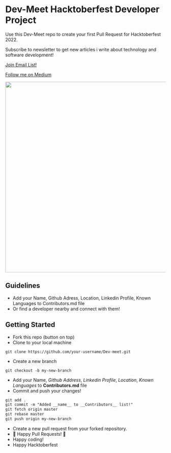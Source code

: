 # Dev-Meet Hacktoberfest Developer Project

Use this Dev-Meet repo to create your first Pull Request for Hacktoberfest 2022.

Subscribe to newsletter to get new articles i write about technology and software development! 

[Join Email List!](https://mailchi.mp/08eadf92daa2/neby3o8z79)

[Follow me on Medium](https://medium.com/@melih193)

<p align="center">
  <img align="center" src="https://blog.tooljet.com/content/images/size/w2000/2022/09/Screenshot-2022-09-27-at-08.03.21.png" width=600 />
</p>


## Guidelines

- Add your Name, Github Adress, Location, Linkedin Profile, Known Languages to Contributors.md file 
- Or find a developer nearby and connect with them!

## Getting Started

- Fork this repo (button on top)
- Clone to your local machine

```terminal
git clone https://github.com/your-username/Dev-meet.git
```

- Create a new branch

```terminal
git checkout -b my-new-branch
```

- Add your Name, *Github Address*, *Linkedin Profile*, *Location*, *Known Languages* to __Contributors.md__ file
- Commit and push your changes!

```markdown
git add .
git commit -m "Added __name__ to __Contributors__ list!"
git fetch origin master
git rebase master
git push origin my-new-branch
```

- Create a new pull request from your forked repository.
- 🎃 Happy Pull Requests! 🎃
- Happy coding!
- Happy Hacktoberfest
